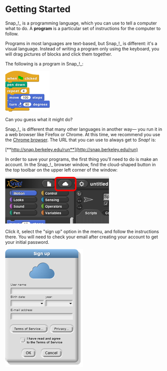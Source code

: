 # Getting Started

Snap_!_ is a programming language, which you can use to tell a computer what to do. A **program** is a particular set of instructions for the computer to follow.

Programs in most languages are text-based, but Snap_!_ is different: it's a visual language. Instead of writing a program only using the keyboard, you will drag pictures of blocks and click them together.

The following is a program in Snap_!_:

![](../.gitbook/assets/image.png)

Can you guess what it might do?

Snap_!_ is different that many other languages in another way— you run it in a web browser like Firefox or Chrome. At this time, we recommend you use the [Chrome browser](http://www.google.com/chrome/). The URL that you can use to always get to _Snap!_ is:

[**http://snap.berkeley.edu/run**](http://snap.berkeley.edu/run)

In order to save your programs, the first thing you'll need to do is make an account. In the Snap_!_ browser window, find the cloud-shaped button in the top toolbar on the upper left corner of the window:

![](../.gitbook/assets/image%20%285%29.png)

Click it, select the "sign up" option in the menu, and follow the instructions there. You will need to check your email after creating your account to get your initial password.

![](../.gitbook/assets/image%20%2894%29.png)

